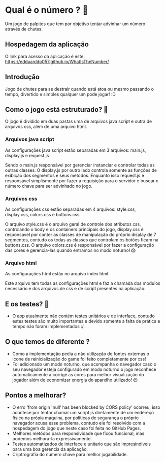 # Qual é o número ? 🎰

Um jogo de palpites que tem por objetivo tentar advinhar um número através de chutes.

## Hospedagem da aplicação
  O link para acesso da aplicação é este: https://edduarddo057.github.io/WhatIsTheNumber/ 

## Introdução

Jogo de chutes para se destrair quando está atoa ou mesmo passando o tempo, divertido e simples qualquer um pode jogar! :D  

## Como o jogo está estruturado? 🤔

O jogo é dividido em duas pastas uma de arquivos java script e outra de arquivos css, além de uma arquivo html.

### Arquivos java script

As configurações java script estão separadas em 3 arquivos: main.js, display.js e request.js

Sendo o main.js responsável por gerenciar instanciar e controlar todas as outras classes. 
O display.js por outro lado controla somente as funções de exibição dos segmentos e seus metodos.
Enquanto isso request.js é responsável simplismente por fazer a requisição para o servidor e buscar o número chave para ser advinhado no jogo. 

### Arquivos css

As configurações css estão separadas em 4 arquivos: style.css, display.css, colors.css e buttons.css

O arquivo style.css é o arquivo  geral de controle dos atributos css, controlando o body e os containers principais do jogo,
display.css é responsavel por conter as classes de manipulação do próprio display de 7 segmentos, contudo os todas as classes
que controlam os botões ficam na buttons.css. 
O arquivo colors.css é responsável por fazer a configuração das cores e gerencia-las quando entramos no modo noturno! 😱

### Arquivo html

As configurações html estão no arquivo index.html

Este arquivo tem todas as configurações html e faz a chamada dos modulos necessário e dos arquivos de css
e de script presentes na aplicação.

## E os testes? 🤔
- O app atualmente não contém testes unitários e de interface, contudo estes testes são muito importantes e devido somente a falta de prática
  e tempo não foram implementados :/.

## O que temos de diferente ?
 - Como a implementação pedia a não utilização de fontes externas o icone de reinicialização do game foi feito completamente por css!
 - Foi adicionado um modo noturno, que acompanha o navegador caso o seu navegador esteja configurado em modo noturno o jogo reconhece
    automaticamente a corrige as cores para melhor visualização do jogador além de economizar energia do aparelho utilizado! 😉
 
## Pontos a melhorar?
- O erro 'from origin 'null' has been blocked by CORS policy' ocorreu, isso acontece por tentar chamar um script.js diretamente de um endereço físico na própia 
  maquina, por politicas de segurança o próprio navegador acusa esse problema, contudo ele foi resolvido com a hospedagem do jogo que neste caso foi feita
  no GitHub Pages.
- Melhores metódos para responsividade que ficou funcional, mas podemos melhora-la expressivamente.
- Testes automatizados de interface e unitario que são impresindiveis para uma boa gerencia da aplicação;
- Criptrográfia do número chave para melhor jogabilidade.
